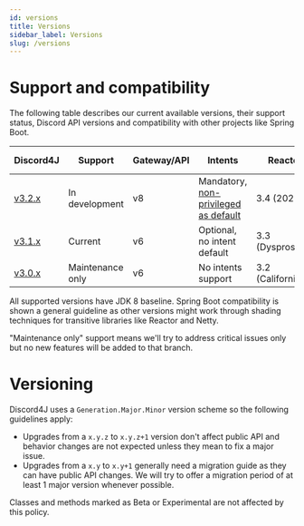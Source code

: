 ```yaml
---
id: versions
title: Versions
sidebar_label: Versions
slug: /versions
---
```



# Support and compatibility

The following table describes our current available versions, their support status, Discord API versions and compatibility with other projects like Spring Boot.

| Discord4J                                                   | Support          | Gateway/API | Intents                           | Reactor           | Spring Boot   |
|-------------------------------------------------------------|------------------|-------------|-----------------------------------|-------------------|---------------|
| [v3.2.x](https://github.com/Discord4J/Discord4J/tree/master)| In development   | v8          | Mandatory, [non-privileged as default](https://discord.com/developers/docs/topics/gateway#privileged-intents) | 3.4 (2020)        | 2.3 and above |
| [v3.1.x](https://github.com/Discord4J/Discord4J/tree/3.1.x) | Current          | v6          | Optional, no intent default       | 3.3 (Dysprosium)  | 2.2 and above |
| [v3.0.x](https://github.com/Discord4J/Discord4J/tree/3.0.x) | Maintenance only | v6          | No intents support                | 3.2 (Californium) | 2.1           |

All supported versions have JDK 8 baseline. Spring Boot compatibility is shown a general guideline as other versions might work through shading techniques for transitive libraries like Reactor and Netty.

"Maintenance only" support means we'll try to address critical issues only but no new features will be added to that branch.

# Versioning

Discord4J uses a `Generation.Major.Minor` version scheme so the following guidelines apply:

- Upgrades from a `x.y.z` to `x.y.z+1` version don't affect public API and behavior changes are not expected unless they mean to fix a major issue.
- Upgrades from a `x.y` to `x.y+1` generally need a migration guide as they can have public API changes. We will try to offer a migration period of at least 1 major version whenever possible.

Classes and methods marked as Beta or Experimental are not affected by this policy.
